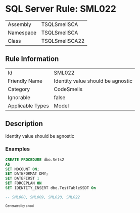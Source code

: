 # SQL Server Rule: SML022
  
|    |    |
|----|----|
| Assembly | TSQLSmellSCA |
| Namespace | TSQLSmellSCA |
| Class | TSQLSmellSCA22 |
  
## Rule Information
  
|    |    |
|----|----|
| Id | SML022 |
| Friendly Name | Identity value should be agnostic |
| Category | CodeSmells |
| Ignorable | false |
| Applicable Types | Model  |
  
## Description
  
Identity value should be agnostic
  
### Examples
  
```sql
CREATE PROCEDURE dbo.Sets2
AS
SET NOCOUNT ON;
SET DATEFORMAT DMY;
SET DATEFIRST 1
SET FORCEPLAN ON
SET IDENTITY_INSERT dbo.TestTableSSDT On

-- SML008, SML009, SML020, SML022
```
  
<sub><sup>Generated by a tool</sup></sub>
